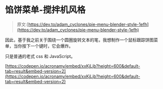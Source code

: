 # 馅饼菜单-搅拌机风格

> 原文:[https://dev.to/adam_cyclones/pie-menu-blender-style-1efh](https://dev.to/adam_cyclones/pie-menu-blender-style-1efh)

因此，基于我之前关于围绕一个圆圈旋转文本的笔，我想制作一个鼠标跟踪饼图菜单，当你按下一个键时，它会爆炸。

只是普通的老式 css 和 JavaScript。

[https://codepen.io/acronamy/embed/xxKjLjb?height=600&default-tab=result&embed-version=2](https://codepen.io/acronamy/embed/xxKjLjb?height=600&default-tab=result&embed-version=2)